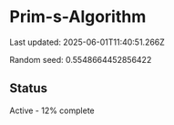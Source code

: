 # Prim-s-Algorithm

Last updated: 2025-06-01T11:40:51.266Z

Random seed: 0.5548664452856422

## Status

Active - 12% complete